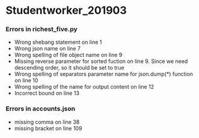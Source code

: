 # Studentworker_201903 #

### Errors in richest_five.py ###
* Wrong shebang statement on line 1
* Wrong json name on line 7   
* Wrong spelling of file object name on line 9
* Missing reverse parameter for sorted fuction on line 9. Since we need descending order, so it should be set to true
* Wrong spelling of separators parameter name for json.dump(*) function on line 10
* Wrong spelling of the name for output content on line 12
* Incorrect bound on line 13
### Errors in accounts.json ###

* missing comma on line 38 
* missing bracket on line 109 
